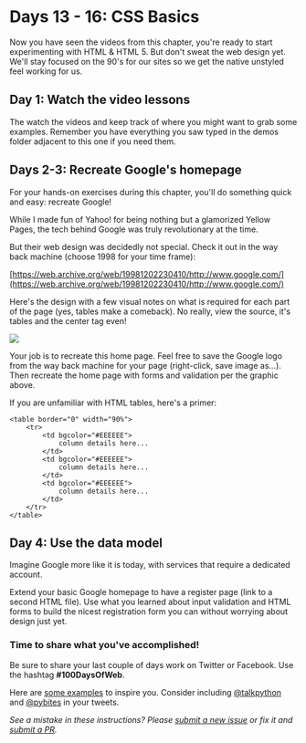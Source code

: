 # Days 13 - 16: CSS Basics

Now you have seen the videos from this chapter, you're ready to start experimenting with HTML & HTML 5. But don't sweat the web design yet. We'll stay focused on the 90's for our sites so we get the native unstyled feel working for us.

## Day 1: Watch the video lessons

The watch the videos and keep track of where you might want to grab some examples. Remember you have everything you saw typed in the demos folder adjacent to this one if you need them.

## Days 2-3: Recreate Google's homepage

For your hands-on exercises during this chapter, you'll do something quick and easy: recreate Google! 

While I made fun of Yahoo! for being nothing but a glamorized Yellow Pages, the tech behind Google was truly revolutionary at the time.

But their web design was decidedly not special. Check it out in the way back machine (choose 1998 for your time frame):

[https://web.archive.org/web/19981202230410/http://www.google.com/](https://web.archive.org/web/19981202230410/http://www.google.com/)

Here's the design with a few visual notes on what is required for each part of the page (yes, tables make a comeback). No really, view the source, it's tables and the center tag even!

![](./google-1998-marked-up.png)

Your job is to recreate this home page. Feel free to save the Google logo from the way back machine for your page (right-click, save image as...). Then recreate the home page with forms and validation per the graphic above.

If you are unfamiliar with HTML tables, here's a primer:

```
<table border="0" width="90%">
	<tr>
		<td bgcolor="#EEEEEE">
			column details here...
		</td>
		<td bgcolor="#EEEEEE">
			column details here...
		</td>
		<td bgcolor="#EEEEEE">
			column details here...
		</td>
	</tr>
</table>
```


## Day 4: Use the data model

Imagine Google more like it is today, with services that require a dedicated account. 

Extend your basic Google homepage to have a register page (link to a second HTML file). Use what you learned about input validation and HTML forms to build the nicest registration form you can without worrying about design just yet.

### Time to share what you've accomplished!

Be sure to share your last couple of days work on Twitter or Facebook. Use the hashtag **#100DaysOfWeb**. 

Here are [some examples](https://twitter.com/search?q=%23100DaysOfCode) to inspire you. Consider including [@talkpython](https://twitter.com/talkpython) and [@pybites](https://twitter.com/pybites) in your tweets.

*See a mistake in these instructions? Please [submit a new issue](https://github.com/talkpython/100daysofweb-with-python-course/issues) or fix it and [submit a PR](https://github.com/talkpython/100daysofweb-with-python-course/pulls).*


